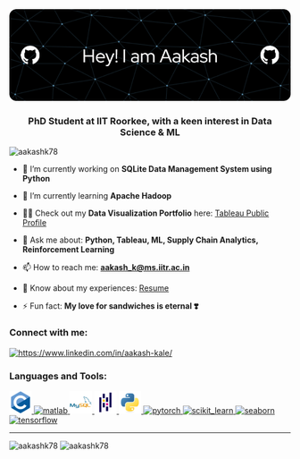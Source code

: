 <img src = "https://github.com/aakashk78/aakashk78/blob/main/github-header-image.png" alt = "Header Image" />

<h3 align="center">PhD Student at IIT Roorkee, with a keen interest in Data Science & ML</h3>

<p align="left"> <img src="https://komarev.com/ghpvc/?username=aakashk78&label=Profile%20views&color=0e75b6&style=flat" alt="aakashk78" /> </p>

- 🔭 I’m currently working on **SQLite Data Management System using Python**

- 🌱 I’m currently learning **Apache Hadoop**

- 👨‍💻 Check out my **Data Visualization Portfolio** here: [Tableau Public Profile](https://public.tableau.com/app/profile/aakash7925)

- 💬 Ask me about:  **Python, Tableau, ML, Supply Chain Analytics, Reinforcement Learning**

- 📫 How to reach me:  **aakash_k@ms.iitr.ac.in**

- 📄 Know about my experiences:  [Resume](https://flowcv.com/resume/epdw5odbm1)

- ⚡ Fun fact:  **My love for sandwiches is eternal ❣️**

<h3 align="left">Connect with me:</h3>
<p align="left">
<a href="https://linkedin.com/in/aakash-kale/" target="blank"><img align="center" src="https://raw.githubusercontent.com/rahuldkjain/github-profile-readme-generator/master/src/images/icons/Social/linked-in-alt.svg" alt="https://www.linkedin.com/in/aakash-kale/" height="30" width="40" /></a>
</p>

<h3 align="left">Languages and Tools:</h3>
<p align="left"> <a href="https://www.cprogramming.com/" target="_blank" rel="noreferrer"> <img src="https://raw.githubusercontent.com/devicons/devicon/master/icons/c/c-original.svg" alt="c" width="40" height="40"/> </a> <a href="https://www.mathworks.com/" target="_blank" rel="noreferrer"> <img src="https://upload.wikimedia.org/wikipedia/commons/2/21/Matlab_Logo.png" alt="matlab" width="40" height="40"/> </a> <a href="https://www.mysql.com/" target="_blank" rel="noreferrer"> <img src="https://raw.githubusercontent.com/devicons/devicon/master/icons/mysql/mysql-original-wordmark.svg" alt="mysql" width="40" height="40"/> </a> <a href="https://pandas.pydata.org/" target="_blank" rel="noreferrer"> <img src="https://raw.githubusercontent.com/devicons/devicon/2ae2a900d2f041da66e950e4d48052658d850630/icons/pandas/pandas-original.svg" alt="pandas" width="40" height="40"/> </a> <a href="https://www.python.org" target="_blank" rel="noreferrer"> <img src="https://raw.githubusercontent.com/devicons/devicon/master/icons/python/python-original.svg" alt="python" width="40" height="40"/> </a> <a href="https://pytorch.org/" target="_blank" rel="noreferrer"> <img src="https://www.vectorlogo.zone/logos/pytorch/pytorch-icon.svg" alt="pytorch" width="40" height="40"/> </a> <a href="https://scikit-learn.org/" target="_blank" rel="noreferrer"> <img src="https://upload.wikimedia.org/wikipedia/commons/0/05/Scikit_learn_logo_small.svg" alt="scikit_learn" width="40" height="40"/> </a> <a href="https://seaborn.pydata.org/" target="_blank" rel="noreferrer"> <img src="https://seaborn.pydata.org/_images/logo-mark-lightbg.svg" alt="seaborn" width="40" height="40"/> </a> <a href="https://www.tensorflow.org" target="_blank" rel="noreferrer"> <img src="https://www.vectorlogo.zone/logos/tensorflow/tensorflow-icon.svg" alt="tensorflow" width="40" height="40"/> </a> </p>

<hr>

<p><img align="left" src="https://github-readme-stats.vercel.app/api/top-langs?username=aakashk78&show_icons=true&locale=en&layout=compact" alt="aakashk78" /></p>

<p>&nbsp;<img align="centre" src="https://github-readme-stats.vercel.app/api?username=aakashk78&show_icons=true&locale=en" alt="aakashk78" /></p>
